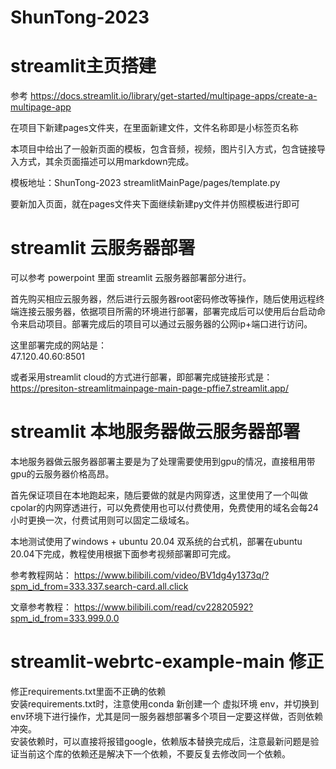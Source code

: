 # ShunTong-2023
# streamlit主页搭建
参考 https://docs.streamlit.io/library/get-started/multipage-apps/create-a-multipage-app  

在项目下新建pages文件夹，在里面新建文件，文件名称即是小标签页名称  

本项目中给出了一般新页面的模板，包含音频，视频，图片引入方式，包含链接导入方式，其余页面描述可以用markdown完成。  

模板地址：ShunTong-2023 streamlitMainPage/pages/template.py  

要新加入页面，就在pages文件夹下面继续新建py文件并仿照模板进行即可  

#
# streamlit 云服务器部署
可以参考 powerpoint 里面 streamlit 云服务器部署部分进行。 

首先购买相应云服务器，然后进行云服务器root密码修改等操作，随后使用远程终端连接云服务器，依据项目所需的环境进行部署，部署完成后可以使用后台启动命令来启动项目。部署完成后的项目可以通过云服务器的公网ip+端口进行访问。 

这里部署完成的网站是：  
47.120.40.60:8501  

或者采用streamlit cloud的方式进行部署，即部署完成链接形式是：  
https://presiton-streamlitmainpage-main-page-pffie7.streamlit.app/  
  

#
# streamlit 本地服务器做云服务器部署
本地服务器做云服务器部署主要是为了处理需要使用到gpu的情况，直接租用带gpu的云服务器价格高昂。 

首先保证项目在本地跑起来，随后要做的就是内网穿透，这里使用了一个叫做cpolar的内网穿透进行，可以免费使用也可以付费使用，免费使用的域名会每24小时更换一次，付费试用则可以固定二级域名。  

本地测试使用了windows + ubuntu 20.04 双系统的台式机，部署在ubuntu 20.04下完成，教程使用根据下面参考视频部署即可完成。

参考教程网站：
https://www.bilibili.com/video/BV1dg4y1373q/?spm_id_from=333.337.search-card.all.click

文章参考教程：
https://www.bilibili.com/read/cv22820592?spm_id_from=333.999.0.0

#
# streamlit-webrtc-example-main 修正
修正requirements.txt里面不正确的依赖  
安装requirements.txt时，注意使用conda 新创建一个 虚拟环境 env，并切换到env环境下进行操作，尤其是同一服务器想部署多个项目一定要这样做，否则依赖冲突。    
安装依赖时，可以直接将报错google，依赖版本替换完成后，注意最新问题是验证当前这个库的依赖还是解决下一个依赖，不要反复去修改同一个依赖。  
